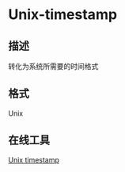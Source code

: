 # Unix-timestamp

## 描述
转化为系统所需要的时间格式

## 格式
Unix

## 在线工具

<a href="http://tool.chinaz.com/Tools/unixtime.aspx" target="_blank"> Unix timestamp</a>
